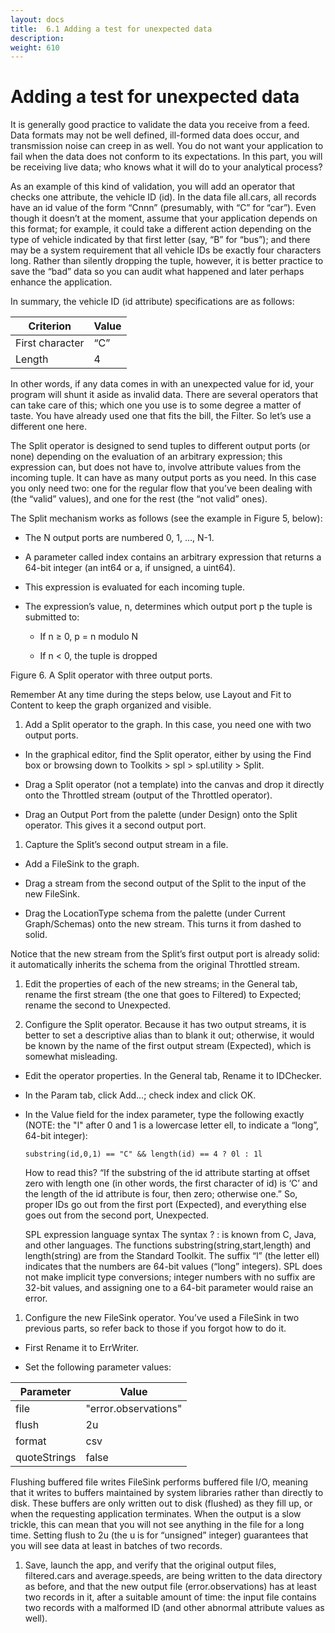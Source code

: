 ```yaml
---
layout: docs
title:  6.1 Adding a test for unexpected data
description:
weight: 610
---
```


# Adding a test for unexpected data
It is generally good practice to validate the data you receive from a feed. Data formats may not be well defined, ill-formed data does occur, and transmission noise can creep in as well. You do not want your application to fail when the data does not conform to its expectations. In this part, you will be receiving live data; who knows what it will do to your analytical process?

As an example of this kind of validation, you will add an operator that checks one attribute, the vehicle ID (id). In the data file all.cars, all records have an id value of the form “Cnnn” (presumably, with “C” for “car”). Even though it doesn’t at the moment, assume that your application depends on this format; for example, it could take a different action depending on the type of vehicle indicated by that first letter (say, “B” for “bus”); and there may be a system requirement that all vehicle IDs be exactly four characters long. Rather than silently dropping the tuple, however, it is better practice to save the “bad” data so you can audit what happened and later perhaps enhance the application.

In summary, the vehicle ID (id attribute) specifications are as follows:

| Criterion	| Value |
|-----------|-------|
| First character	| “C” |
| Length | 4 |

In other words, if any data comes in with an unexpected value for id, your program will shunt it aside as invalid data. There are several operators that can take care of this; which one you use is to some degree a matter of taste. You have already used one that fits the bill, the Filter. So let’s use a different one here.

The Split operator is designed to send tuples to different output ports (or none) depending on the evaluation of an arbitrary expression; this expression can, but does not have to, involve attribute values from the incoming tuple. It can have as many output ports as you need. In this case you only need two: one for the regular flow that you’ve been dealing with (the “valid” values), and one for the rest (the “not valid” ones).

The Split mechanism works as follows (see the example in Figure 5, below):

* The N output ports are numbered 0, 1, …, N-1.

* A parameter called index contains an arbitrary expression that returns a 64-bit integer
(an int64 or a, if unsigned, a uint64).

* This expression is evaluated for each incoming tuple.

* The expression’s value, n, determines which output port p the tuple is submitted to:

  * If n ≥ 0, p = n modulo N

  * If n < 0, the tuple is dropped

Figure 6. A Split operator with three output ports.

Remember
At any time during the steps below, use   Layout and   Fit to Content to keep the graph organized and visible.

1. Add a Split operator to the graph. In this case, you need one with two output ports.

  * In the graphical editor, find the Split operator, either by using the Find box or browsing down to Toolkits > spl > spl.utility > Split.

  * Drag a Split operator (not a template) into the canvas and drop it directly onto the  Throttled stream (output of the Throttled operator).

  * Drag an Output Port from the palette (under Design) onto the Split operator. This gives it a second output port.

1. Capture the Split’s second output stream in a file.

  * Add a FileSink to the graph.

  * Drag a stream from the second output of the Split to the input of the new FileSink.

  * Drag the LocationType schema from the palette (under Current Graph/Schemas) onto the new stream. This turns it from dashed to solid.

  Notice that the new stream from the Split’s first output port is already solid: it automatically inherits the schema from the original Throttled stream.

1. Edit the properties of each of the new streams; in the General tab, rename the first stream (the one that goes to Filtered) to Expected; rename the second to Unexpected.

1. Configure the Split operator. Because it has two output streams, it is better to set a descriptive alias than to blank it out; otherwise, it would be known by the name of the first output stream (Expected), which is somewhat misleading.

  * Edit the operator properties. In the General tab, Rename it to IDChecker.

  * In the Param tab, click Add…; check index and click OK.

  * In the Value field for the index parameter, type the following exactly (NOTE: the "l" after 0 and 1 is a lowercase letter ell, to indicate a “long”, 64-bit integer):

        substring(id,0,1) == "C" && length(id) == 4 ? 0l : 1l

    How to read this? “If the substring of the id attribute starting at offset zero with length one (in other words, the first character of id) is ‘C’ and the length of the id attribute is four, then zero; otherwise one.” So, proper IDs go out from the first port (Expected), and everything else goes out from the second port, Unexpected.

    SPL expression language syntax
    The syntax <boolean-expression> ? <action-if-true> : <action-if-false>
    is known from C, Java, and other languages. The functions substring(string,start,length) and length(string) are from the Standard Toolkit. The suffix “l” (the letter ell) indicates that the numbers are 64-bit values (“long” integers). SPL does not make implicit type conversions; integer numbers with no suffix are 32-bit values, and assigning one to a 64-bit parameter would raise an error.

1. Configure the new FileSink operator. You’ve used a FileSink in two previous parts, so refer back to those if you forgot how to do it.

  * First Rename it to ErrWriter.

  * Set the following parameter values:

| Parameter | Value |
|-----------|-------|
| file | "error.observations" |
| flush | 2u |
| format | csv |
| quoteStrings | false |


Flushing buffered file writes
FileSink performs buffered file I/O, meaning that it writes to buffers maintained by system libraries rather than directly to disk. These buffers are only written out to disk (flushed) as they fill up, or when the requesting application terminates. When the output is a slow trickle, this can mean that you will not see anything in the file for a long time. Setting flush to 2u (the u is for “unsigned” integer) guarantees that you will see data at least in batches of two records.

1. Save, launch the app, and verify that the original output files, filtered.cars and average.speeds, are being written to the data directory as before, and that the new output file (error.observations) has at least two records in it, after a suitable amount of time: the input file contains two records with a malformed ID (and other abnormal attribute values as well).
